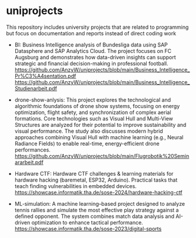 # uniprojects
This repository includes university projects that are related to programming but focus on documentation and reports instead of direct coding work

- BI:
  Business Intelligence analysis of Bundesliga data using SAP Datasphere and SAP Analytics Cloud. The project focuses on FC Augsburg and demonstrates how data-driven insights can support strategic and financial decision-making in professional football.
https://github.com/AnzyW/uniprojects/blob/main/Business_Intelligence_Pr%C3%A4sentation.pdf
https://github.com/AnzyW/uniprojects/blob/main/Business_Intelligence_Studienarbeit.pdf

- drone-show-anlysis:
  This project explores the technological and algorithmic foundations of drone show systems, focusing on energy optimization, flight safety, and synchronization of complex aerial formations.
Core technologies such as Visual Hull and Multi-View Structures are analyzed for their potential to improve sustainability and visual performance.
The study also discusses modern hybrid approaches combining Visual Hull with machine learning (e.g., Neural Radiance Fields) to enable real-time, energy-efficient drone performances.
https://github.com/AnzyW/uniprojects/blob/main/Flugrobotik%20Seminararbeit.pdf

- Hardware CTF:
  Hardware CTF challenges & learning materials for hardware hacking (baremetal, ESP32, Arduino). Practical tasks that teach finding vulnerabilities in embedded devices.
  https://showcase.informatik.tha.de/sose-2024/hardware-hacking-ctf

- ML-simulation:
  A machine learning–based project designed to analyze tennis rallies and simulate the most effective play strategy against a defined opponent. The system combines match data analysis and AI-driven optimization to enhance tactical performance.
  https://showcase.informatik.tha.de/sose-2023/digital-sports
  
